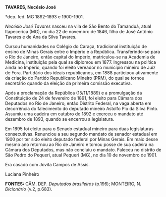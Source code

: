**TAVARES, Necésio José**

\*dep. fed. MG 1892-1893 e 1900-1901.

*Necésio José Tavares* nasceu na vila de São Bento do Tamanduá, atual
Itapecerica (MG), no dia 22 de novembro de 1846, filho de José Antônio
Tavares e de Ana da Silva Tavares.

Cursou humanidades no Colégio do Caraça, tradicional instituição de
ensino de Minas Gerais entre o Império e a República. Transferindo-se
para o Rio de Janeiro, então capital do Império, matriculou-se na
Academia de Medicina, instituição pela qual se diplomou em 1877.
Ingressou na política ainda no Império, quando foi eleito vereador no
município mineiro de Juiz de Fora. Partidário dos ideais republicanos,
em 1888 participou ativamente da criação do Partido Republicano Mineiro
(PRM), do qual se tornou secretário quando da eleição da primeira
comissão executiva.

Após a proclamação da República (15/11/1889) e a promulgação da
Constituição de 24 de fevereiro de 1891, foi eleito para Câmara dos
Deputados no Rio de Janeiro, então Distrito Federal, na vaga aberta em
decorrência do falecimento do deputado mineiro Astolfo Pio da Silva
Pinto. Assumiu uma cadeira em outubro de 1892 e exerceu o mandato até
dezembro de 1893, quando se encerrou a legislatura.

Em 1895 foi eleito para o Senado estadual mineiro para duas legislaturas
consecutivas. Renunciou a seu segundo mandato de senador estadual em
1900 por ter sido eleito deputado federal por Minas Gerais. Em maio
desse mesmo ano retornou ao Rio de Janeiro e tomou posse de sua cadeira
na Câmara dos Deputados, mas não concluiu o mandato. Faleceu no distrito
de São Pedro do Pequeri, atual Pequeri (MG), no dia 10 de novembro de
1901.

Era casado com Jovita Campos de Assis.

Luciana Pinheiro

**FONTES:** CÂM. DEP. *Deputados brasileiros* (p.196); MONTEIRO, N.
*Dicionário* (v.2, p.683).
